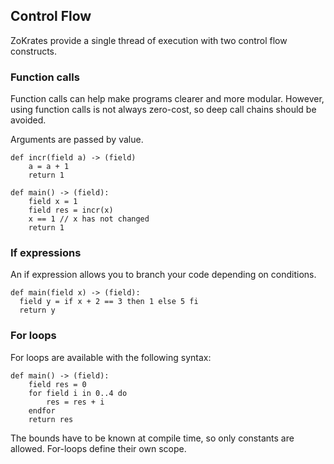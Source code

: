 ## Control Flow

ZoKrates provide a single thread of execution with two control flow constructs.

### Function calls

Function calls can help make programs clearer and more modular. However, using function calls is not always zero-cost, so deep call chains should be avoided.

Arguments are passed by value.

```zokrates
def incr(field a) -> (field)
    a = a + 1
    return 1

def main() -> (field):
    field x = 1
    field res = incr(x)
    x == 1 // x has not changed
    return 1
```

### If expressions

An if expression allows you to branch your code depending on conditions.

```zokrates
def main(field x) -> (field):
  field y = if x + 2 == 3 then 1 else 5 fi
  return y
```

### For loops

For loops are available with the following syntax:

```zokrates
def main() -> (field):
    field res = 0
    for field i in 0..4 do
        res = res + i
    endfor
    return res
```

The bounds have to be known at compile time, so only constants are allowed.
For-loops define their own scope.